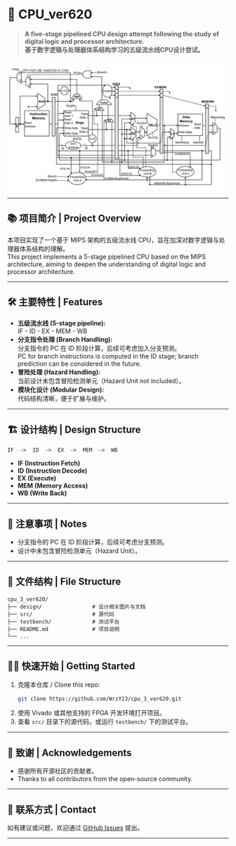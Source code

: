 # 🚀 CPU_ver620

> **A five-stage pipelined CPU design attempt following the study of digital logic and processor architecture.**  
> **基于数字逻辑与处理器体系结构学习的五级流水线CPU设计尝试。**

![Project Logo](https://github.com/WrzY23/cpu_3_ver620/blob/main/design/5-stage-pipeline.jpg?raw=true)

---

## 📚 项目简介 | Project Overview

本项目实现了一个基于 MIPS 架构的五级流水线 CPU，旨在加深对数字逻辑与处理器体系结构的理解。  
This project implements a 5-stage pipelined CPU based on the MIPS architecture, aiming to deepen the understanding of digital logic and processor architecture.

---

## 🛠️ 主要特性 | Features

- **五级流水线 (5-stage pipeline):**  
  IF - ID - EX - MEM - WB
- **分支指令处理 (Branch Handling):**  
  分支指令的 PC 在 ID 阶段计算，后续可考虑加入分支预测。  
  PC for branch instructions is computed in the ID stage; branch prediction can be considered in the future.
- **冒险处理 (Hazard Handling):**  
  当前设计未包含冒险检测单元（Hazard Unit not included）。
- **模块化设计 (Modular Design):**  
  代码结构清晰，便于扩展与维护。

---

## 🏗️ 设计结构 | Design Structure

```
IF  ->  ID  ->  EX  ->  MEM  ->  WB
```
- **IF (Instruction Fetch)**
- **ID (Instruction Decode)**
- **EX (Execute)**
- **MEM (Memory Access)**
- **WB (Write Back)**

---

## 🚦 注意事项 | Notes

- 分支指令的 PC 在 ID 阶段计算，后续可考虑分支预测。
- 设计中未包含冒险检测单元（Hazard Unit）。

---

## 📂 文件结构 | File Structure

```
cpu_3_ver620/
├── design/                # 设计相关图片与文档
├── src/                   # 源代码
├── testbench/             # 测试平台
├── README.md              # 项目说明
└── ...
```

---

## 🏃‍♂️ 快速开始 | Getting Started

1. 克隆本仓库 / Clone this repo:
   ```bash
   git clone https://github.com/WrzY23/cpu_3_ver620.git
   ```
2. 使用 Vivado 或其他支持的 FPGA 开发环境打开项目。
3. 查看 `src/` 目录下的源代码，或运行 `testbench/` 下的测试平台。

---

## 🙏 致谢 | Acknowledgements

- 感谢所有开源社区的贡献者。
- Thanks to all contributors from the open-source community.

---

## 📧 联系方式 | Contact

如有建议或问题，欢迎通过 [GitHub Issues](https://github.com/WrzY23/cpu_3_ver620/issues) 提出。

---
